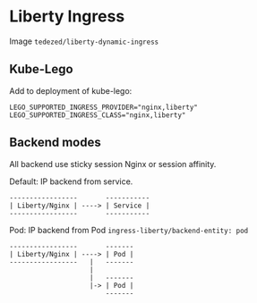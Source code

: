 # Liberty Ingress

Image `tedezed/liberty-dynamic-ingress`

## Kube-Lego

Add to deployment of kube-lego:

```
LEGO_SUPPORTED_INGRESS_PROVIDER="nginx,liberty"
LEGO_SUPPORTED_INGRESS_CLASS="nginx,liberty"
```

## Backend modes

All backend use sticky session Nginx or session affinity.

Default: IP backend from service.

```
-----------------       -----------
| Liberty/Nginx | ----> | Service |
-----------------       -----------
```

Pod: IP backend from Pod `ingress-liberty/backend-entity: pod`
```
-----------------       -------
| Liberty/Nginx | ----> | Pod |
-----------------   |   -------
                    |
                    |   -------
                    |-> | Pod |
                        -------
```